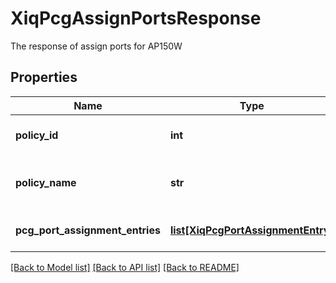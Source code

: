 # XiqPcgAssignPortsResponse

The response of assign ports for AP150W
## Properties
Name | Type | Description | Notes
------------ | ------------- | ------------- | -------------
**policy_id** | **int** | The network policy ID | 
**policy_name** | **str** | The network policy name | 
**pcg_port_assignment_entries** | [**list[XiqPcgPortAssignmentEntry]**](XiqPcgPortAssignmentEntry.md) | The port assignment entry list | 

[[Back to Model list]](../README.md#documentation-for-models) [[Back to API list]](../README.md#documentation-for-api-endpoints) [[Back to README]](../README.md)


